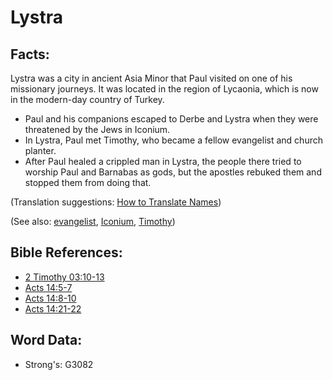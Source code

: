 # Lystra #

## Facts: ##

Lystra was a city in ancient Asia Minor that Paul visited on one of his missionary journeys. It was located in the region of Lycaonia, which is now in the modern-day country of Turkey.

* Paul and his companions escaped to Derbe and Lystra when they were threatened by the Jews in Iconium.
* In Lystra, Paul met Timothy, who became a fellow evangelist and church planter.
* After Paul healed a crippled man in Lystra, the people there tried to worship Paul and Barnabas as gods, but the apostles rebuked them and stopped them from doing that.

(Translation suggestions: [How to Translate Names](rc://en/ta/man/translate/translate-names))

(See also: [evangelist](../kt/evangelism.md), [Iconium](../names/iconium.md), [Timothy](../names/timothy.md))

## Bible References: ##

* [2 Timothy 03:10-13](rc://en/tn/help/2ti/03/10)
* [Acts 14:5-7](rc://en/tn/help/act/14/05)
* [Acts 14:8-10](rc://en/tn/help/act/14/08)
* [Acts 14:21-22](rc://en/tn/help/act/14/21)

## Word Data: ##

* Strong's: G3082
